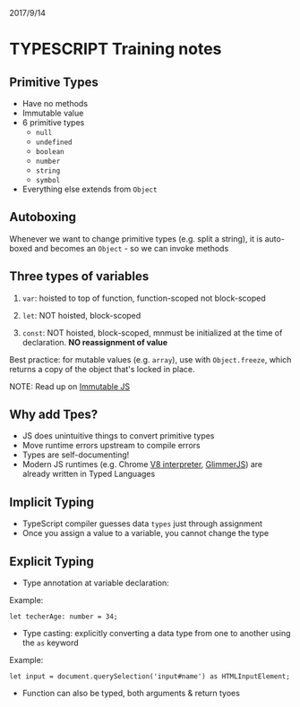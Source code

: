2017/9/14 

# TYPESCRIPT Training notes

## Primitive Types
- Have no methods
- Immutable value
- 6 primitive types
    - `null`
    - `undefined`
    - `boolean`
    - `number`
    - `string`
    - `symbol`
- Everything else extends from `Object`

## Autoboxing
Whenever we want to change primitive types (e.g. split a string), it is auto-boxed and becomes an `Object` - so we can invoke methods

## Three types of variables
1. `var`: hoisted to top of function, function-scoped not block-scoped

2. `let`: NOT hoisted, block-scoped
3. `const`: NOT hoisted, block-scoped, mnmust be initialized at the time of declaration. **NO  reassignment of value** 

Best practice: for mutable values (e.g. `array`), use with `Object.freeze`, which returns a copy of the object that's locked in place.

NOTE: Read up on [Immutable JS](https://facebook.github.io/immutable-js/)

## Why add Tpes?
- JS does unintuitive things to convert primitive types
- Move runtime errors upstream to compile errors
- Types are self-documenting!
- Modern JS runtimes (e.g. Chrome [V8 interpreter](https://developers.google.com/v8/), [GlimmerJS](https://glimmerjs.com/)) are already written in Typed Languages

## Implicit Typing
- TypeScript compiler guesses data `types` just through assignment
- Once you assign a value to a variable, you cannot change the type

## Explicit Typing
- Type annotation at variable declaration:

Example:
```
let techerAge: number = 34;
```

- Type casting: explicitly converting a data type from one to another using the `as` keyword

Example:
```
let input = document.querySelection('input#name') as HTMLInputElement;
```

- Function can also be typed, both arguments & return tyoes






